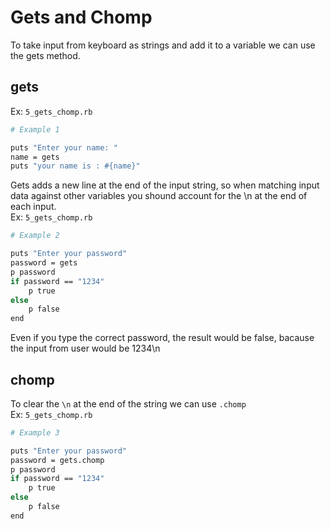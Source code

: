 # Gets and Chomp

To take input from keyboard as strings and add it to a variable we can use the gets method.  

## gets
Ex: `5_gets_chomp.rb`

```bash
# Example 1

puts "Enter your name: "
name = gets
puts "your name is : #{name}"
```

Gets adds a new line at the end of the input string, so when matching input data against other variables you shound account for the \n at the end of each input.  
Ex: `5_gets_chomp.rb`   

```bash
# Example 2

puts "Enter your password"
password = gets
p password
if password == "1234"
    p true
else
    p false
end
```

Even if you type the correct password, the result would be false, bacause the input from user would be 1234\n  

## chomp

To clear the `\n` at the end of the string we can use `.chomp`  
Ex: `5_gets_chomp.rb`  

```bash
# Example 3

puts "Enter your password"
password = gets.chomp
p password
if password == "1234"
    p true
else
    p false
end
```
